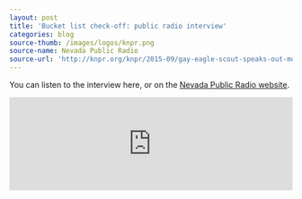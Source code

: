 ```yaml
---
layout: post
title: 'Bucket list check-off: public radio interview'
categories: blog
source-thumb: /images/logos/knpr.png
source-name: Nevada Public Radio
source-url: 'http://knpr.org/knpr/2015-09/gay-eagle-scout-speaks-out-mormons-and-boy-scouts'
---
```


You can listen to the interview here, or on the [Nevada Public Radio website](http://knpr.org/knpr/2015-09/gay-eagle-scout-speaks-out-mormons-and-boy-scouts).

<iframe width="100%" height="166" scrolling="no" frameborder="no" src="https://w.soundcloud.com/player/?url=https%3A//api.soundcloud.com/tracks/222362635%3Fsecret_token%3Ds-smr5B&amp;color=ff5500&amp;auto_play=false&amp;hide_related=false&amp;show_comments=true&amp;show_user=true&amp;show_reposts=false"></iframe>
